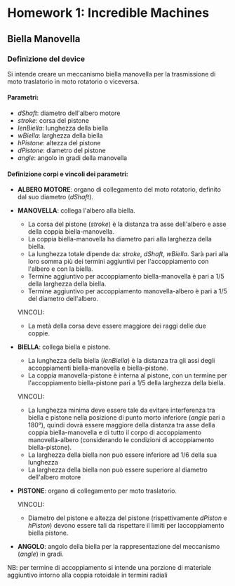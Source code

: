 # Homework 1:  Incredible Machines
## Biella Manovella

### Definizione del device
Si intende creare un meccanismo biella manovella per la trasmissione di moto traslatorio in moto rotatorio o viceversa.

#### Parametri:
* _dShaft_: diametro dell'albero motore
* _stroke_: corsa del pistone
* _lenBiella_: lunghezza della biella
* _wBiella_: larghezza della biella
* _hPistone_: altezza del pistone
* _dPistone_: diametro del pistone
* _angle_: angolo in gradi della manovella

#### Definizione corpi e vincoli dei parametri:
* __ALBERO MOTORE__: organo di collegamento del moto rotatorio, definito dal suo diametro (_dShaft_).
* __MANOVELLA__: collega l'albero alla biella.
    - La corsa del pistone (_stroke_) è la distanza tra asse dell'albero e asse della coppia biella-manovella. 
    - La coppia biella-manovella ha diametro pari alla larghezza della biella.
    - La lunghezza totale dipende da: _stroke_, _dShaft_, _wBiella_. Sarà pari alla loro somma più dei termini aggiuntivi per l'accoppiamento con l'albero e con la biella.
    - Termine aggiuntivo per accoppiamento biella-manovella è pari a 1/5 della larghezza della biella.
    - Termine aggiuntivo per accoppiamento manovella-albero è pari a 1/5 del diametro dell'albero.

    VINCOLI:
    - La metà della corsa deve essere maggiore dei raggi delle due coppie.
* __BIELLA__: collega biella e pistone.
    - La lunghezza della biella (_lenBiella_) è la distanza tra gli assi degli accoppiamenti biella-manovella e biella-pistone.
    - La coppia manovella-pistone è interna al pistone, con un termine per l'accoppiamento biella-pistone pari a 1/5 della larghezza della biella.

    VINCOLI:
    - La lunghezza minima deve essere tale da evitare interferenza tra biella e pistone nella posizione di punto morto inferiore (_angle_ pari a 180°), quindi dovrà essere maggiore della distanza tra asse della coppia biella-manovella e di tutto il corpo di accoppiamento manovella-albero (considerando le condizioni di accoppiamento biella-pistone).
    - La larghezza della biella non può essere inferiore ad 1/6 della sua lunghezza
    - La larghezza della biella non può essere superiore al diametro dell'albero motore
* __PISTONE__: organo di collegamento per moto traslatorio.

    VINCOLI:
    - Diametro del pistone e altezza del pistone (rispettivamente _dPiston_ e _hPiston_) devono essere tali da rispettare il limiti per laccoppiamento biella pistone.
* __ANGOLO__: angolo della biella per la rappresentazione del meccanismo (_angle_) in gradi.

NB: per termine di accoppiamento si intende una porzione di materiale aggiuntivo intorno alla coppia rotoidale in termini radiali

